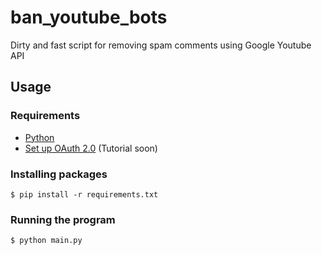 # ban_youtube_bots
Dirty and fast script for removing spam comments using Google Youtube API

## Usage
### Requirements
- [Python](https://www.python.org/)
- [Set up OAuth 2.0](https://support.google.com/cloud/answer/6158849?hl=en) (Tutorial soon)

### Installing packages
`$ pip install -r requirements.txt`

### Running the program
`$ python main.py`
